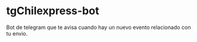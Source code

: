 # tgChilexpress-bot
Bot de telegram que te avisa cuando hay un nuevo evento relacionado con tu envio.
